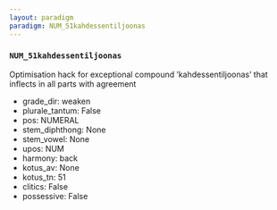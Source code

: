 ```yaml
---
layout: paradigm
paradigm: NUM_51kahdessentiljoonas
---
```

### ` NUM_51kahdessentiljoonas `

Optimisation hack for exceptional compound ’kahdessentiljoonas’ that inflects in all parts with agreement
* grade_dir: weaken
* plurale_tantum: False
* pos: NUMERAL
* stem_diphthong: None
* stem_vowel: None
* upos: NUM
* harmony: back
* kotus_av: None
* kotus_tn: 51
* clitics: False
* possessive: False

